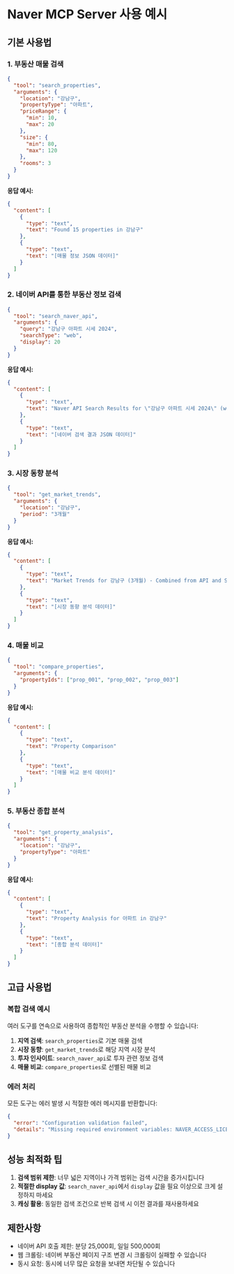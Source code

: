 # Naver MCP Server 사용 예시

## 기본 사용법

### 1. 부동산 매물 검색

```json
{
  "tool": "search_properties",
  "arguments": {
    "location": "강남구",
    "propertyType": "아파트",
    "priceRange": {
      "min": 10,
      "max": 20
    },
    "size": {
      "min": 80,
      "max": 120
    },
    "rooms": 3
  }
}
```

**응답 예시:**
```json
{
  "content": [
    {
      "type": "text",
      "text": "Found 15 properties in 강남구"
    },
    {
      "type": "text",
      "text": "[매물 정보 JSON 데이터]"
    }
  ]
}
```

### 2. 네이버 API를 통한 부동산 정보 검색

```json
{
  "tool": "search_naver_api",
  "arguments": {
    "query": "강남구 아파트 시세 2024",
    "searchType": "web",
    "display": 20
  }
}
```

**응답 예시:**
```json
{
  "content": [
    {
      "type": "text",
      "text": "Naver API Search Results for \"강남구 아파트 시세 2024\" (web)"
    },
    {
      "type": "text",
      "text": "[네이버 검색 결과 JSON 데이터]"
    }
  ]
}
```

### 3. 시장 동향 분석

```json
{
  "tool": "get_market_trends",
  "arguments": {
    "location": "강남구",
    "period": "3개월"
  }
}
```

**응답 예시:**
```json
{
  "content": [
    {
      "type": "text",
      "text": "Market Trends for 강남구 (3개월) - Combined from API and Service"
    },
    {
      "type": "text",
      "text": "[시장 동향 분석 데이터]"
    }
  ]
}
```

### 4. 매물 비교

```json
{
  "tool": "compare_properties",
  "arguments": {
    "propertyIds": ["prop_001", "prop_002", "prop_003"]
  }
}
```

**응답 예시:**
```json
{
  "content": [
    {
      "type": "text",
      "text": "Property Comparison"
    },
    {
      "type": "text",
      "text": "[매물 비교 분석 데이터]"
    }
  ]
}
```

### 5. 부동산 종합 분석

```json
{
  "tool": "get_property_analysis",
  "arguments": {
    "location": "강남구",
    "propertyType": "아파트"
  }
}
```

**응답 예시:**
```json
{
  "content": [
    {
      "type": "text",
      "text": "Property Analysis for 아파트 in 강남구"
    },
    {
      "type": "text",
      "text": "[종합 분석 데이터]"
    }
  ]
}
```

## 고급 사용법

### 복합 검색 예시

여러 도구를 연속으로 사용하여 종합적인 부동산 분석을 수행할 수 있습니다:

1. **지역 검색**: `search_properties`로 기본 매물 검색
2. **시장 동향**: `get_market_trends`로 해당 지역 시장 분석
3. **투자 인사이트**: `search_naver_api`로 투자 관련 정보 검색
4. **매물 비교**: `compare_properties`로 선별된 매물 비교

### 에러 처리

모든 도구는 에러 발생 시 적절한 에러 메시지를 반환합니다:

```json
{
  "error": "Configuration validation failed",
  "details": "Missing required environment variables: NAVER_ACCESS_LICENSE"
}
```

## 성능 최적화 팁

1. **검색 범위 제한**: 너무 넓은 지역이나 가격 범위는 검색 시간을 증가시킵니다
2. **적절한 display 값**: `search_naver_api`에서 `display` 값을 필요 이상으로 크게 설정하지 마세요
3. **캐싱 활용**: 동일한 검색 조건으로 반복 검색 시 이전 결과를 재사용하세요

## 제한사항

- 네이버 API 호출 제한: 분당 25,000회, 일일 500,000회
- 웹 크롤링: 네이버 부동산 페이지 구조 변경 시 크롤링이 실패할 수 있습니다
- 동시 요청: 동시에 너무 많은 요청을 보내면 차단될 수 있습니다
